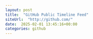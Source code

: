 ```yaml
---
layout: post
title:  "GitHub Public Timeline Feed"
siteUrl:  "http://github.com/"
date:  2025-02-01 13:45:16+00:00
categories: github
---
```

